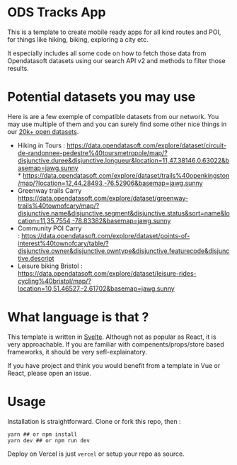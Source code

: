 # ODS Tracks App
This is a template to create mobile ready apps for all kind routes and POI, for things like hiking, biking, exploring a city etc.

It especially includes all some code on how to fetch those data from Opendatasoft datasets using our search API v2 and methods to filter those results.

# Potential datasets you may use
Here is are a few exemple of compatible datasets from our network. You may use multiple of them and you can surely find some other nice things in our [20k+ open datasets](https://data.opendatasoft.com/pages/home/).

* Hiking in Tours : https://data.opendatasoft.com/explore/dataset/circuit-de-randonnee-pedestre%40toursmetropole/map/?disjunctive.duree&disjunctive.longueur&location=11,47.38146,0.63022&basemap=jawg.sunny
* https://data.opendatasoft.com/explore/dataset/trails%40openkingston/map/?location=12,44.28493,-76.52906&basemap=jawg.sunny
* Greenway trails Carry https://data.opendatasoft.com/explore/dataset/greenway-trails%40townofcary/map/?disjunctive.name&disjunctive.segment&disjunctive.status&sort=name&location=11,35.7554,-78.83382&basemap=jawg.sunny
* Community POI Carry : https://data.opendatasoft.com/explore/dataset/points-of-interest%40townofcary/table/?disjunctive.owner&disjunctive.owntype&disjunctive.featurecode&disjunctive.descript
* Leisure biking Bristol : https://data.opendatasoft.com/explore/dataset/leisure-rides-cycling%40bristol/map/?location=10,51.46527,-2.61702&basemap=jawg.sunny

# What language is that ?
This template is written in [Svelte](https://svelte.dev/). Although not as popular as React, it is very approachable. If you are familiar with compenents/props/store based frameworks, it should be very sefl-explainatory.

If you have project and think you would benefit from a template in Vue or React, please open an issue.

# Usage
Installation is straightforward. Clone or fork this repo, then : 
```
yarn ## or npm install
yarn dev ## or npm run dev
```

Deploy on Vercel is just `vercel` or setup your repo as source.
